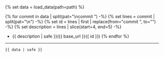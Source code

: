 {% set data = load_data(path=path) %}

{% for commit in data | split(pat="\ncommit ") -%}
    {% set lines = commit | split(pat="\n") -%}
    {% set id = lines | first | replace(from="commit ", to="") -%}
    {% set description = lines | slice(start=4, end=5) -%}
- {{ description | safe }}({{ base_url }}{{ id }})
{% endfor %}

---

```gitlog
{{ data | safe }}
```